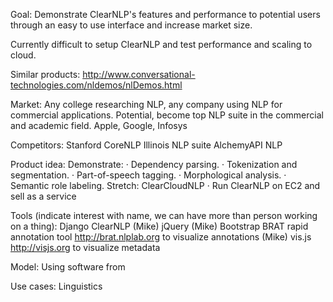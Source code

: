 Goal: Demonstrate ClearNLP's features and performance to potential users through an easy to use interface and increase market size.
 
Currently difficult to setup ClearNLP and test performance and scaling to cloud.
 
Similar products:
http://www.conversational-technologies.com/nldemos/nlDemos.html
 
Market:
Any college researching NLP, any company using NLP for commercial applications.
Potential, become top NLP suite in the commercial and academic field.
Apple, Google, Infosys
 
Competitors:
Stanford CoreNLP
Illinois NLP suite
AlchemyAPI NLP
 
Product idea:
Demonstrate:
·      Dependency parsing.
·      Tokenization and segmentation.
·      Part-of-speech tagging.
·      Morphological analysis.
·      Semantic role labeling.
Stretch:
ClearCloudNLP
·      Run ClearNLP on EC2 and sell as a service

Tools (indicate interest with name, we can have more than person working on a thing):
Django
ClearNLP (Mike)
jQuery (Mike)
Bootstrap
BRAT rapid annotation tool http://brat.nlplab.org to visualize annotations (Mike)
vis.js http://visjs.org to visualize metadata
 
Model:
Using software from
 
Use cases:
Linguistics
